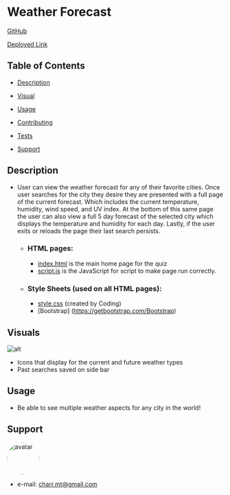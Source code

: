 #  **Weather Forecast** # 
[GitHub](https://github.com/charrmountain/weather-forecast)

[Deployed Link](https://charrmountain.github.io/weather-forecast/)


## Table of Contents

- [Description](#description) 

- [Visual](#visual) 

- [Usage](#usage) 

- [Contributing](#contributing) 

- [Tests](#tests) 

- [Support](#support) 


## **Description**

-  User can view the weather forecast for any of their favorite cities. Once user searches for the city they desire they are presented with a full page of the current forecast. Which includes the current temperature, humidity, wind speed, and UV index. At the bottom of this same page the user can also view a full 5 day forecast of the selected city which displays the temperature and humidity for each day. Lastly, if the user exits or reloads the page their last search persists.




    - ### **HTML pages:**

         - [index.html](index.html) is the main home page for the quiz
         - [script.js](script.js) is the JavaScript for script to make page run correctly.


    - ### **Style Sheets** (used on all HTML pages)**:**

         - [style.css](style.css) (created by Coding)
         - [Bootstrap] (https://getbootstrap.com/Bootstrap)


## **Visuals**

![alt](images/weather.gif)
- Icons that display for the current and future weather types 
- Past searches saved on side bar


## **Usage**

- Be able to see multiple weather aspects for any city in the world!


## **Support**
    
[<img src="https://avatars3.githubusercontent.com/u/60668617?v=4" alt="avatar" style="border-radius: 75px" width="75"/>](https://github.com/charrmountain)
- e-mail: charr.mt@gmail.com
